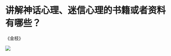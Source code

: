 # 讲解神话心理、迷信心理的书籍或者资料有哪些？

《金枝》

![](https://pic2.zhimg.com/50/v2-5e85717332414e414ec9e2b9b14a7f83_hd.jpg?source=1940ef5c)

